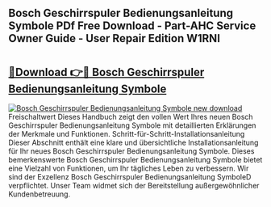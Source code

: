 ## Bosch Geschirrspuler Bedienungsanleitung Symbole PDf Free Download - Part-AHC Service Owner Guide - User Repair Edition W1RNl

# <h2><a href="http://df29zbc.blite.top/?on=Bosch+Geschirrspuler+Bedienungsanleitung+Symbole">🔗Download 👉🔴 Bosch Geschirrspuler Bedienungsanleitung Symbole</a></h2>

[![Bosch Geschirrspuler Bedienungsanleitung Symbole new download](https://i.imgur.com/lujVjoI.png)](http://df29zbc.blite.top/?on=Bosch+Geschirrspuler+Bedienungsanleitung+Symbole)
Freischaltwert Dieses Handbuch zeigt den vollen Wert Ihres neuen Bosch Geschirrspuler Bedienungsanleitung Symbole mit detaillierten Erklärungen der Merkmale und Funktionen. Schritt-für-Schritt-Installationsanleitung Dieser Abschnitt enthält eine klare und übersichtliche Installationsanleitung für Ihr neues Bosch Geschirrspuler Bedienungsanleitung Symbole. Dieses bemerkenswerte Bosch Geschirrspuler Bedienungsanleitung Symbole bietet eine Vielzahl von Funktionen, um Ihr tägliches Leben zu verbessern. Wir sind der Exzellenz Bosch Geschirrspuler Bedienungsanleitung SymboleD verpflichtet. Unser Team widmet sich der Bereitstellung außergewöhnlicher Kundenbetreuung.
